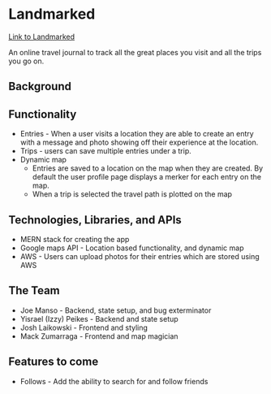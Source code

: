 # Landmarked
[Link to Landmarked]()

An online travel journal to track all the great places you visit and all the trips you go on. 

## Background

## Functionality 

- Entries - When a user visits a location they are able to create an entry with a message and photo 
showing off their experience at the location.
- Trips - users can save multiple entries under a trip. 
- Dynamic map 
  - Entries are saved to a location on the map when they are created. By default the user profile page displays a merker for each entry on the map.
  - When a trip is selected the travel path is plotted on the map


## Technologies, Libraries, and APIs
- MERN stack for creating the app
- Google maps API - Location based functionality, and dynamic map
- AWS - Users can upload photos for their entries which are stored using AWS

## The Team
- Joe Manso - Backend, state setup, and bug exterminator
- Yisrael (Izzy) Peikes - Backend and state setup
- Josh Laikowski - Frontend and styling
- Mack Zumarraga - Frontend and map magician

## Features to come
- Follows - Add the ability to search for and follow friends
